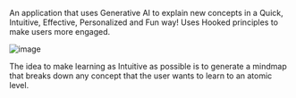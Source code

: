 An application that uses Generative AI to explain new concepts in a Quick, Intuitive, Effective, Personalized and Fun way!
Uses Hooked principles to make users more engaged.

![image](https://github.com/user-attachments/assets/0074bcac-0cd3-4dd9-a8b2-34423715747f)

The idea to make learning as Intuitive as possible is to generate a mindmap that breaks down any concept that the user wants to learn to an atomic level.
